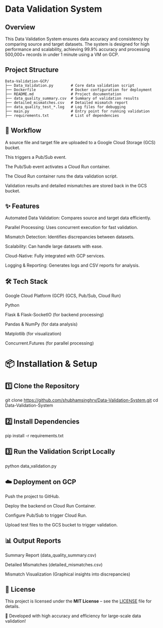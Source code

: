 # Data Validation System

## Overview
This Data Validation System ensures data accuracy and consistency by comparing source and target datasets. The system is designed for high performance and scalability, achieving 99.9% accuracy and processing 500,000+ records in under 1 minute using a VM on GCP.

## Project Structure
```
Data-Validation-GCP/
├── Data_Validation.py        # Core data validation script
├── Dockerfile                # Docker configuration for deployment
├── README.md                 # Project documentation
├── data_quality_summary.csv  # Summary of validation results
├── detailed_mismatches.csv   # Detailed mismatch report
├── data_quality_test_*.log   # Log files for debugging
├── main.py                   # Entry point for running validation            
├── requirements.txt          # List of dependencies
```

## 🔄 Workflow

A source file and target file are uploaded to a Google Cloud Storage (GCS) bucket.

This triggers a Pub/Sub event.

The Pub/Sub event activates a Cloud Run container.

The Cloud Run container runs the data validation script.

Validation results and detailed mismatches are stored back in the GCS bucket.

## ✨ Features

Automated Data Validation: Compares source and target data efficiently.

Parallel Processing: Uses concurrent execution for fast validation.

Mismatch Detection: Identifies discrepancies between datasets.

Scalability: Can handle large datasets with ease.

Cloud-Native: Fully integrated with GCP services.

Logging & Reporting: Generates logs and CSV reports for analysis.

## 🛠️ Tech Stack

Google Cloud Platform (GCP) (GCS, Pub/Sub, Cloud Run)

Python

Flask & Flask-SocketIO (for backend processing)

Pandas & NumPy (for data analysis)

Matplotlib (for visualization)

Concurrent.Futures (for parallel processing)

# 📦 Installation & Setup

## 1️⃣ Clone the Repository

git clone https://github.com/shubhamsinghrv/Data-Validation-System.git
cd Data-Validation-System

## 2️⃣ Install Dependencies

pip install -r requirements.txt

## 3️⃣ Run the Validation Script Locally

python data_validation.py

## ☁️ Deployment on GCP

Push the project to GitHub.

Deploy the backend on Cloud Run Container.

Configure Pub/Sub to trigger Cloud Run.

Upload test files to the GCS bucket to trigger validation.

## 📊 Output Reports

Summary Report (data_quality_summary.csv)

Detailed Mismatches (detailed_mismatches.csv)

Mismatch Visualization (Graphical insights into discrepancies)

## 📜 License

This project is licensed under the **MIT License** – see the [LICENSE](./LICENSE) file for details.


🚀 Developed with high accuracy and efficiency for large-scale data validation!
